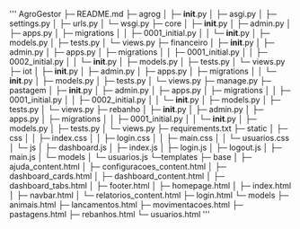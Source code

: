 '''
AgroGestor
├─ README.md
├─ agrog
│  ├─ __init__.py
│  ├─ asgi.py
│  ├─ settings.py
│  ├─ urls.py
│  └─ wsgi.py
├─ core
│  ├─ __init__.py
│  ├─ admin.py
│  ├─ apps.py
│  ├─ migrations
│  │  ├─ 0001_initial.py
│  │  └─ __init__.py
│  ├─ models.py
│  ├─ tests.py
│  └─ views.py
├─ financeiro
│  ├─ __init__.py
│  ├─ admin.py
│  ├─ apps.py
│  ├─ migrations
│  │  ├─ 0001_initial.py
│  │  ├─ 0002_initial.py
│  │  └─ __init__.py
│  ├─ models.py
│  ├─ tests.py
│  └─ views.py
├─ iot
│  ├─ __init__.py
│  ├─ admin.py
│  ├─ apps.py
│  ├─ migrations
│  │  └─ __init__.py
│  ├─ models.py
│  ├─ tests.py
│  └─ views.py
├─ manage.py
├─ pastagem
│  ├─ __init__.py
│  ├─ admin.py
│  ├─ apps.py
│  ├─ migrations
│  │  ├─ 0001_initial.py
│  │  ├─ 0002_initial.py
│  │  └─ __init__.py
│  ├─ models.py
│  ├─ tests.py
│  └─ views.py
├─ rebanho
│  ├─ __init__.py
│  ├─ admin.py
│  ├─ apps.py
│  ├─ migrations
│  │  ├─ 0001_initial.py
│  │  └─ __init__.py
│  ├─ models.py
│  ├─ tests.py
│  └─ views.py
├─ requirements.txt
├─ static
│  ├─ css
│  │  ├─ index.css
│  │  ├─ login.css
│  │  ├─ main.css
│  │  └─ usuarios.css
│  └─ js
│     ├─ dashboard.js
│     ├─ index.js
│     ├─ login.js
│     ├─ logout.js
│     ├─ main.js
│     └─ models
│        └─ usuarios.js
└─templates
  ├─ base
  │  ├─ ajuda_content.html
  │  ├─ configuracoes_content.html
  │  ├─ dashboard_cards.html
  │  ├─ dashboard_content.html
  │  ├─ dashboard_tabs.html
  │  ├─ footer.html
  │  ├─ homepage.html
  │  ├─ index.html
  │  ├─ navbar.html
  │  └─ relatorios_content.html
  ├─ login.html
  └─ models
     ├─ animais.html
     ├─ lancamentos.html
     ├─ movimentacoes.html
     ├─ pastagens.html
     ├─ rebanhos.html
     └─ usuarios.html
'''
